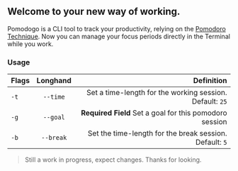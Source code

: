 ## Welcome to your new way of working.

Pomodogo is a CLI tool to track your productivity, relying on the [Pomodoro Technique](https://en.m.wikipedia.org/wiki/Pomodoro_Technique "Pomodoro Wikipedia"). Now you can manage your focus periods directly in the Terminal while you work.

### Usage

| Flags | Longhand   | Definition                                                |
| ----- | :--------: | --------------------------------------------------------: |
| `-t`  | `--time`   |  Set a time-length for the working session. Default: `25` |
| `-g`  | `--goal`   | **Required Field** Set a goal for this pomodoro session   |
| `-b`  | `--break`  |  Set the time-length for the break session. Default: `5`  |

> Still a work in progress, expect changes.
> Thanks for looking.
